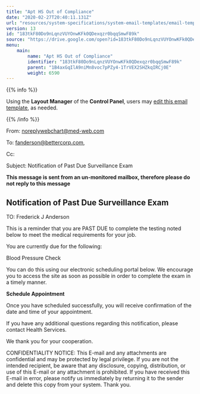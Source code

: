 ```yaml
---
title: "Apt HS Out of Compliance"
date: "2020-02-27T20:40:11.131Z"
url: "resources/system-specifications/system-email-templates/email-templates-from-scheduler/apt-hs-out-of-compliance.html"
version: 13
id: "183tkF80Do9nLqnzVUYOnwKFk0QDexqzr0bqqSmwF89k"
source: "https://drive.google.com/open?id=183tkF80Do9nLqnzVUYOnwKFk0QDexqzr0bqqSmwF89k"
menu:
    main:
        name: "Apt HS Out of Compliance"
        identifier: "183tkF80Do9nLqnzVUYOnwKFk0QDexqzr0bqqSmwF89k"
        parent: "1B4axGqIlA9niMn8voc7pPZy4-1TrVEX2SHZkqIRCj0E"
        weight: 6590
---
```









{{% info %}}

Using the **Layout Manager** of the **Control Panel**, users may [edit this email template](https://system/?f=admin&subfunc=layout_manager&search_for=email&layout_search=Go&lv_layout_manager_limit=0&opp=edit&doc_type=EHSCOMP&old_module=Email&old_name=Apt+HS+Out+of+Compliance&active=0), as needed.

{{% /info %}}


From: noreplywebchart@med-web.com

To: fanderson@bettercorp.com,

Cc:

Subject: Notification of Past Due Surveillance Exam



****This message is sent from an un-monitored mailbox, therefore please do not reply to this message****

## Notification of Past Due Surveillance Exam



TO: Frederick J Anderson

This is a reminder that you are PAST DUE to complete the testing noted below to meet the medical requirements for your job.

You are currently due for the following:

Blood Pressure Check



You can do this using our electronic scheduling portal below. We encourage you to access the site as soon as possible in order to complete the exam in a timely manner.



**Schedule Appointment**



Once you have scheduled successfully, you will receive confirmation of the date and time of your appointment.

If you have any additional questions regarding this notification, please contact Health Services.

We thank you for your cooperation.





CONFIDENTIALITY NOTICE: This E-mail and any attachments are confidential and may be protected by legal privilege. If you are not the intended recipient, be aware that any disclosure, copying, distribution, or use of this E-mail or any attachment is prohibited. If you have received this E-mail in error, please notify us immediately by returning it to the sender and delete this copy from your system. Thank you.

